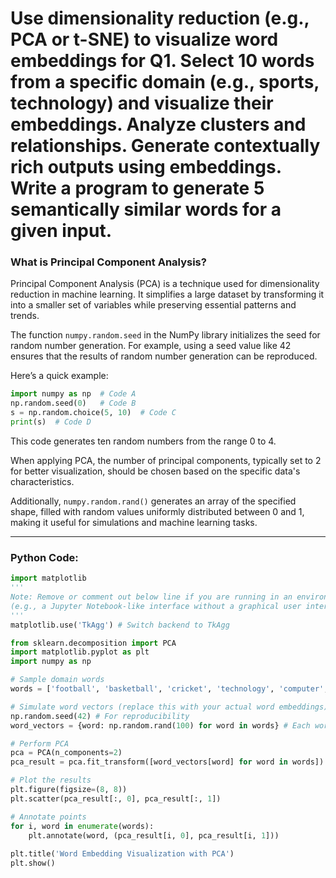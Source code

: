 # Use dimensionality reduction (e.g., PCA or t-SNE) to visualize word embeddings for Q1. Select 10 words from a specific domain (e.g., sports, technology) and visualize their embeddings. Analyze clusters and relationships. Generate contextually rich outputs using embeddings. Write a program to generate 5 semantically similar words for a given input.
### What is Principal Component Analysis?

Principal Component Analysis (PCA) is a technique used for dimensionality reduction in machine learning. It simplifies a large dataset by transforming it into a smaller set of variables while preserving essential patterns and trends.

The function `numpy.random.seed` in the NumPy library initializes the seed for random number generation. For example, using a seed value like 42 ensures that the results of random number generation can be reproduced.

Here’s a quick example:

```python
import numpy as np  # Code A
np.random.seed(0)   # Code B
s = np.random.choice(5, 10)  # Code C
print(s)  # Code D
```

This code generates ten random numbers from the range 0 to 4.

When applying PCA, the number of principal components, typically set to 2 for better visualization, should be chosen based on the specific data's characteristics.

Additionally, `numpy.random.rand()` generates an array of the specified shape, filled with random values uniformly distributed between 0 and 1, making it useful for simulations and machine learning tasks.

---
### Python Code:

```python
import matplotlib
'''
Note: Remove or comment out below line if you are running in an environment that operates headless
(e.g., a Jupyter Notebook-like interface without a graphical user interface [GUI], such as Google Colab)
'''
matplotlib.use('TkAgg') # Switch backend to TkAgg

from sklearn.decomposition import PCA
import matplotlib.pyplot as plt
import numpy as np

# Sample domain words
words = ['football', 'basketball', 'cricket', 'technology', 'computer', 'robot', 'AI', 'cloud', 'python', 'data']

# Simulate word vectors (replace this with your actual word embeddings)
np.random.seed(42) # For reproducibility
word_vectors = {word: np.random.rand(100) for word in words} # Each word has a 100-dimensional vector

# Perform PCA
pca = PCA(n_components=2)
pca_result = pca.fit_transform([word_vectors[word] for word in words])

# Plot the results
plt.figure(figsize=(8, 8))
plt.scatter(pca_result[:, 0], pca_result[:, 1])

# Annotate points
for i, word in enumerate(words):
	plt.annotate(word, (pca_result[i, 0], pca_result[i, 1]))
	
plt.title('Word Embedding Visualization with PCA')
plt.show()
```
